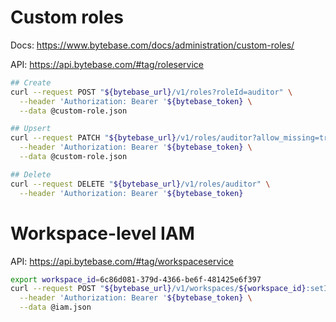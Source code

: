 # Custom roles

Docs: https://www.bytebase.com/docs/administration/custom-roles/

API: https://api.bytebase.com/#tag/roleservice

```bash
## Create
curl --request POST "${bytebase_url}/v1/roles?roleId=auditor" \
  --header 'Authorization: Bearer '${bytebase_token} \
  --data @custom-role.json
```

```bash
## Upsert
curl --request PATCH "${bytebase_url}/v1/roles/auditor?allow_missing=true" \
  --header 'Authorization: Bearer '${bytebase_token} \
  --data @custom-role.json
```

```bash
## Delete
curl --request DELETE "${bytebase_url}/v1/roles/auditor" \
  --header 'Authorization: Bearer '${bytebase_token}
```

# Workspace-level IAM

API: https://api.bytebase.com/#tag/workspaceservice

```bash
export workspace_id=6c86d081-379d-4366-be6f-481425e6f397
curl --request POST "${bytebase_url}/v1/workspaces/${workspace_id}:setIamPolicy" \
  --header 'Authorization: Bearer '${bytebase_token} \
  --data @iam.json
```